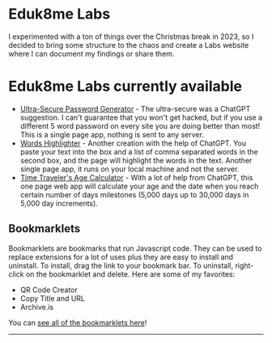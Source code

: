 
# Eduk8me Labs

I experimented with a ton of things over the Christmas break in 2023, so I decided to bring some structure to the chaos and create a Labs website where I can document my findings or share them.

# Eduk8me Labs currently available

* [Ultra-Secure Password Generator](https://eduk8me.github.io/pwgen/) - The ultra-secure was a ChatGPT suggestion. I can't guarantee that you won't get hacked, but if you use a different 5 word password on every site you are doing better than most! This is a single page app, nothing is sent to any server.
* [Words Highlighter](https://labs.eduk8.me/words/) - Another creation with the help of ChatGPT. You paste your text into the box and a list of comma separated words in the second box, and the page will highlight the words in the text. Another single page app, it runs on your local machine and not the server.
* [Time Traveler's Age Calculator](https://eduk8me.github.io/calcage/) - With a lot of help from ChatGPT, this one page web app will calculate your age and the date when you reach certain number of days milestones (5,000 days up to 30,000 days in 5,000 day increments).

## Bookmarklets

Bookmarklets are bookmarks that run Javascript code. They can be used to replace extensions for a lot of uses plus they are easy to install and uninstall. To install, drag the link to your bookmark bar. To uninstall, right-click on the bookmarklet and delete. Here are some of my favorites:

* QR Code Creator
* Copy Title and URL 
* Archive.is

You can [see all of the bookmarklets here](/bookmarklets/)!

---

